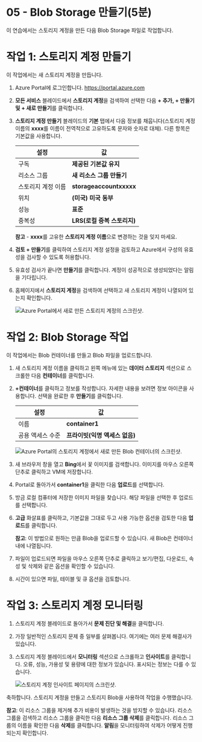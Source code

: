 ﻿---
wts:
    title: '05 - Blob Storage 만들기(5분)'
    module: '모듈 02 - 핵심 Azure 서비스(워크로드)'
---
# 05 - Blob Storage 만들기(5분)

이 연습에서는 스토리지 계정을 만든 다음 Blob Storage 파일로 작업합니다.

# 작업 1: 스토리지 계정 만들기 

이 작업에서는 새 스토리지 계정을 만듭니다. 

1. Azure Portal에 로그인합니다. <a href="https://portal.azure.com" target="_blank"><span style="color: #0066cc;" color="#0066cc">https://portal.azure.com</span></a>

2. **모든 서비스** 블레이드에서 **스토리지 계정**을 검색하여 선택한 다음 **+ 추가, + 만들기 및 + 새로 만들기**를 클릭합니다. 

3. **스토리지 계정 만들기** 블레이드의 **기본** 탭에서 다음 정보를 채웁니다(스토리지 계정 이름의 **xxxx**를 이름이 전역적으로 고유하도록 문자와 숫자로 대체). 다른 항목은 기본값을 사용합니다.

    | 설정 | 값 | 
    | --- | --- |
    | 구독 | **제공된 기본값 유지** |
    | 리소스 그룹 | **새 리소스 그룹 만들기** |
    | 스토리지 계정 이름 | **storageaccountxxxxx** |
    | 위치 | **(미국) 미국 동부**  |
    | 성능 | **표준** |
    | 중복성 | **LRS(로컬 중복 스토리지)** |
    
    **참고** - **xxxx**를 고유한 **스토리지 계정 이름**으로 변경하는 것을 잊지 마세요.

5. **검토 + 만들기**를 클릭하여 스토리지 계정 설정을 검토하고 Azure에서 구성의 유효성을 검사할 수 있도록 허용합니다. 

6. 유효성 검사가 끝나면 **만들기**를 클릭합니다. 계정이 성공적으로 생성되었다는 알림을 기다립니다. 

7. 홈페이지에서 **스토리지 계정**을 검색하여 선택하고 새 스토리지 계정이 나열되어 있는지 확인합니다.

    ![Azure Portal에서 새로 만든 스토리지 계정의 스크린샷.](../images/0401.png)

# 작업 2: Blob Storage 작업

이 작업에서는 Blob 컨테이너를 만들고 Blob 파일을 업로드합니다. 

1. 새 스토리지 계정 이름을 클릭하고 왼쪽 메뉴에 있는 **데이터 스토리지** 섹션으로 스크롤한 다음 **컨테이너**를 클릭합니다.

2. **+컨테이너**를 클릭하고 정보를 작성합니다. 자세한 내용을 보려면 정보 아이콘을 사용합니다. 선택을 완료한 후 **만들기**를 클릭합니다.


    | 설정 | 값 |
    | --- | --- |
    | 이름 | **container1**  |
    | 공용 액세스 수준| **프라이빗(익명 액세스 없음)** |
  

    ![Azure Portal의 스토리지 계정에서 새로 만든 Blob 컨테이너의 스크린샷.](../images/0402.png)

4. 새 브라우저 창을 열고 **Bing**에서 꽃 이미지를 검색합니다. 이미지를 마우스 오른쪽 단추로 클릭하고 VM에 저장합니다. 

6. Portal로 돌아가서 **container1**을 클릭한 다음 **업로드**를 선택합니다.

5. 방금 로컬 컴퓨터에 저장한 이미지 파일을 찾습니다. 해당 파일을 선택한 후 업로드를 선택합니다.

   
6. **고급** 화살표를 클릭하고, 기본값을 그대로 두고 사용 가능한 옵션을 검토한 다음 **업로드**를 클릭합니다.

    **참고**: 이 방법으로 원하는 만큼 Blob을 업로드할 수 있습니다. 새 Blob은 컨테이너 내에 나열됩니다.

7. 파일이 업로드되면 파일을 마우스 오른쪽 단추로 클릭하고 보기/편집, 다운로드, 속성 및 삭제와 같은 옵션을 확인할 수 있습니다. 

8. 시간이 있으면 파일, 테이블 및 큐 옵션을 검토합니다.

# 작업 3: 스토리지 계정 모니터링

1. 스토리지 계정 블레이드로 돌아가서 **문제 진단 및 해결**을 클릭합니다. 

2. 가장 일반적인 스토리지 문제 중 일부를 살펴봅니다. 여기에는 여러 문제 해결사가 있습니다.

3. 스토리지 계정 블레이드에서 **모니터링** 섹션으로 스크롤하고 **인사이트**를 클릭합니다. 오류, 성능, 가용성 및 용량에 대한 정보가 있습니다. 표시되는 정보는 다를 수 있습니다.

    ![스토리지 계정 인사이트 페이지의 스크린샷.](../images/0403.png)

축하합니다. 스토리지 계정을 만들고 스토리지 Blob을 사용하여 작업을 수행했습니다.

**참고**: 이 리소스 그룹을 제거해 추가 비용이 발생하는 것을 방지할 수 있습니다. 리소스 그룹을 검색하고 리소스 그룹을 클릭한 다음 **리소스 그룹 삭제**를 클릭합니다. 리소스 그룹의 이름을 확인한 다음 **삭제**를 클릭합니다. **알림**을 모니터링하여 삭제가 어떻게 진행되는지 확인합니다.

